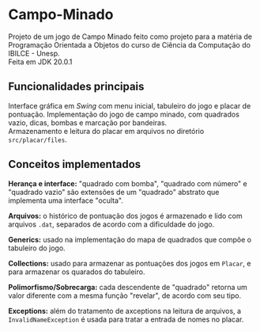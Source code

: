 # Campo-Minado
Projeto de um jogo de Campo Minado feito como projeto para a matéria de Programação Orientada a Objetos do curso de Ciência da Computação do IBILCE - Unesp.
<br>Feita em JDK 20.0.1


## Funcionalidades principais
Interface gráfica em *Swing* com menu inicial, tabuleiro do jogo e placar de pontuação. Implementação do jogo de campo minado, com quadrados vazio, dicas, bombas e marcação por bandeiras.
<br>
Armazenamento e leitura do placar em arquivos no diretório <code>src/placar/files</code>. 


## Conceitos implementados
**Herança e interface:** "quadrado com bomba", "quadrado com número" e "quadrado vazio" são extensões de um "quadrado" abstrato que implementa uma interface "oculta".

**Arquivos:** o histórico de pontuação dos jogos é armazenado e lido com arquivos <code>.dat</code>, separados de acordo com a dificuldade do jogo. 

**Generics:** usado na implementação do mapa de quadrados que compõe o tabuleiro do jogo.

**Collections:** usado para armazenar as pontuações dos jogos em <code>Placar</code>, e para armazenar os quarados do tabuleiro.

**Polimorfismo/Sobrecarga:** cada descendente de "quadrado" retorna um valor diferente com a mesma função "revelar", de acordo com seu tipo.

**Exceptions:** além do tratamento de axceptions na leitura de arquivos, a <code>InvalidNameException</code> é usada para tratar a entrada de nomes no placar.
